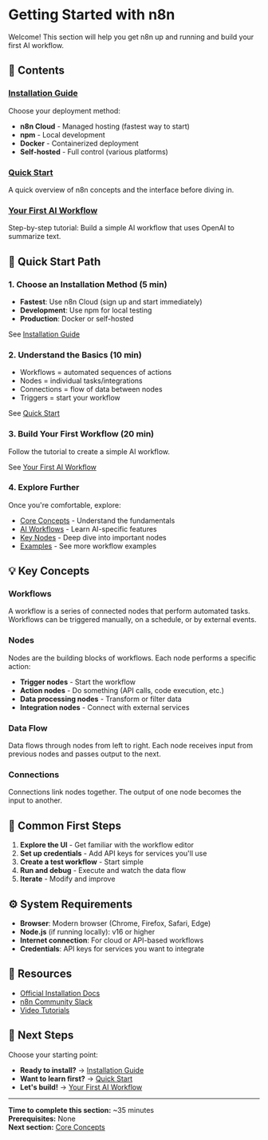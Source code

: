 # Getting Started with n8n

Welcome! This section will help you get n8n up and running and build your first AI workflow.

## 📖 Contents

### [Installation Guide](installation.md)
Choose your deployment method:
- **n8n Cloud** - Managed hosting (fastest way to start)
- **npm** - Local development
- **Docker** - Containerized deployment
- **Self-hosted** - Full control (various platforms)

### [Quick Start](quickstart.md)
A quick overview of n8n concepts and the interface before diving in.

### [Your First AI Workflow](first-ai-workflow.md)
Step-by-step tutorial: Build a simple AI workflow that uses OpenAI to summarize text.

## 🚀 Quick Start Path

### 1. Choose an Installation Method (5 min)
- **Fastest**: Use n8n Cloud (sign up and start immediately)
- **Development**: Use npm for local testing
- **Production**: Docker or self-hosted

See [Installation Guide](installation.md)

### 2. Understand the Basics (10 min)
- Workflows = automated sequences of actions
- Nodes = individual tasks/integrations
- Connections = flow of data between nodes
- Triggers = start your workflow

See [Quick Start](quickstart.md)

### 3. Build Your First Workflow (20 min)
Follow the tutorial to create a simple AI workflow.

See [Your First AI Workflow](first-ai-workflow.md)

### 4. Explore Further
Once you're comfortable, explore:
- [Core Concepts](../core-concepts/) - Understand the fundamentals
- [AI Workflows](../ai-workflows/) - Learn AI-specific features
- [Key Nodes](../key-nodes/) - Deep dive into important nodes
- [Examples](../examples/) - See more workflow examples

## 💡 Key Concepts

### Workflows
A workflow is a series of connected nodes that perform automated tasks. Workflows can be triggered manually, on a schedule, or by external events.

### Nodes
Nodes are the building blocks of workflows. Each node performs a specific action:
- **Trigger nodes** - Start the workflow
- **Action nodes** - Do something (API calls, code execution, etc.)
- **Data processing nodes** - Transform or filter data
- **Integration nodes** - Connect with external services

### Data Flow
Data flows through nodes from left to right. Each node receives input from previous nodes and passes output to the next.

### Connections
Connections link nodes together. The output of one node becomes the input to another.

## 🎯 Common First Steps

1. **Explore the UI** - Get familiar with the workflow editor
2. **Set up credentials** - Add API keys for services you'll use
3. **Create a test workflow** - Start simple
4. **Run and debug** - Execute and watch the data flow
5. **Iterate** - Modify and improve

## ⚙️ System Requirements

- **Browser**: Modern browser (Chrome, Firefox, Safari, Edge)
- **Node.js** (if running locally): v16 or higher
- **Internet connection**: For cloud or API-based workflows
- **Credentials**: API keys for services you want to integrate

## 🔗 Resources

- [Official Installation Docs](https://docs.n8n.io/hosting/)
- [n8n Community Slack](https://n8n.io/slack)
- [Video Tutorials](https://docs.n8n.io/getting-started/learning-path/video-courses/)

## 📝 Next Steps

Choose your starting point:
- **Ready to install?** → [Installation Guide](installation.md)
- **Want to learn first?** → [Quick Start](quickstart.md)
- **Let's build!** → [Your First AI Workflow](first-ai-workflow.md)

---

**Time to complete this section:** ~35 minutes  
**Prerequisites:** None  
**Next section:** [Core Concepts](../core-concepts/)
